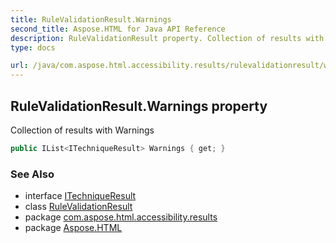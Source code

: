 ```yaml
---
title: RuleValidationResult.Warnings
second_title: Aspose.HTML for Java API Reference
description: RuleValidationResult property. Collection of results with Warnings
type: docs

url: /java/com.aspose.html.accessibility.results/rulevalidationresult/warnings/
---
```

## RuleValidationResult.Warnings property

Collection of results with Warnings

```java
public IList<ITechniqueResult> Warnings { get; }
```

### See Also

* interface [ITechniqueResult](../../../com.aspose.html.accessibility/itechniqueresult/)
* class [RuleValidationResult](../)
* package [com.aspose.html.accessibility.results](../../../com.aspose.html.accessibility.results/)
* package [Aspose.HTML](../../../)
